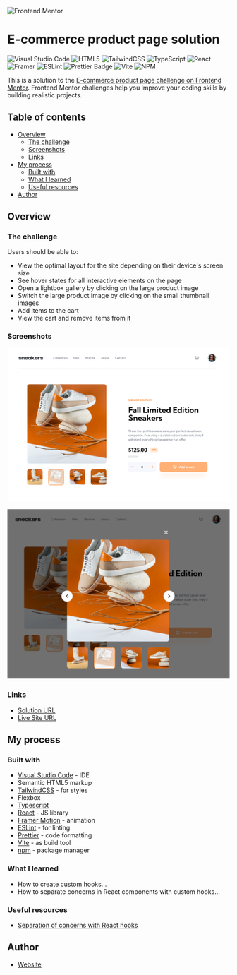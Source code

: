 ![Frontend Mentor](https://www.frontendmentor.io/static/images/logo-desktop.svg)

# E-commerce product page solution

![Visual Studio Code](https://img.shields.io/badge/Visual%20Studio%20Code-0078d7.svg?style=for-the-badge&logo=visual-studio-code&logoColor=white) ![HTML5](https://img.shields.io/badge/html5-%23E34F26.svg?style=for-the-badge&logo=html5&logoColor=white) ![TailwindCSS](https://img.shields.io/badge/tailwindcss-%2338B2AC.svg?style=for-the-badge&logo=tailwind-css&logoColor=white) ![TypeScript](https://img.shields.io/badge/typescript-%23007ACC.svg?style=for-the-badge&logo=typescript&logoColor=white) ![React](https://img.shields.io/badge/react-%2320232a.svg?style=for-the-badge&logo=react&logoColor=%2361DAFB) ![Framer](https://img.shields.io/badge/Framer-black?style=for-the-badge&logo=framer&logoColor=blue) ![ESLint](https://img.shields.io/badge/ESLint-4B3263?style=for-the-badge&logo=eslint&logoColor=white) ![Prettier Badge](https://img.shields.io/badge/Prettier-F7B93E?logo=prettier&logoColor=fff&style=for-the-badge) ![Vite](https://img.shields.io/badge/vite-%23646CFF.svg?style=for-the-badge&logo=vite&logoColor=white) ![NPM](https://img.shields.io/badge/NPM-%23CB3837.svg?style=for-the-badge&logo=npm&logoColor=white)

This is a solution to the [E-commerce product page challenge on Frontend Mentor](https://www.frontendmentor.io/challenges/ecommerce-product-page-UPsZ9MJp6). Frontend Mentor challenges help you improve your coding skills by building realistic projects.

## Table of contents

-   [Overview](#overview)
    -   [The challenge](#the-challenge)
    -   [Screenshots](#screenshots)
    -   [Links](#links)
-   [My process](#my-process)
    -   [Built with](#built-with)
    -   [What I learned](#what-i-learned)
    -   [Useful resources](#useful-resources)
-   [Author](#author)

## Overview

### The challenge

Users should be able to:

-   View the optimal layout for the site depending on their device's screen size
-   See hover states for all interactive elements on the page
-   Open a lightbox gallery by clicking on the large product image
-   Switch the large product image by clicking on the small thumbnail images
-   Add items to the cart
-   View the cart and remove items from it

### Screenshots

![](./screenshot.png)

![](./screenshot2.png)

### Links

-   [Solution URL](https://github.com/adamhm/frontend-mentor-challenges/tree/main/ecommerce-product-page-main)
-   [Live Site URL](https://adamhm.github.io/fm/ecommerce-product-page/)

## My process

### Built with

-   [Visual Studio Code](https://code.visualstudio.com/) - IDE
-   Semantic HTML5 markup
-   [TailwindCSS](https://tailwindcss.com/) - for styles
-   Flexbox
-   [Typescript](https://typescriptlang.org/)
-   [React](https://reactjs.org/) - JS library
-   [Framer Motion](https://www.framer.com/motion/) - animation
-   [ESLint](https://eslint.org/) - for linting
-   [Prettier](https://prettier.io/) - code formatting
-   [Vite](https://vitejs.dev) - as build tool
-   [npm](https://npmjs.org) - package manager

### What I learned

-   How to create custom hooks...
-   How to separate concerns in React components with custom hooks...

### Useful resources

-   [Separation of concerns with React hooks](https://felixgerschau.com/react-hooks-separation-of-concerns/)

## Author

-   [Website](https://adamhm.github.io)
